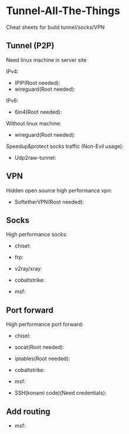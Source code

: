 # Tunnel-All-The-Things
Cheat sheets for build tunnel/socks/VPN

## Tunnel (P2P)

Need linux machine in server site

IPv4:  
- IPIP(Root needed):
- wireguard(Root needed):

IPv6:  
- 6in4(Root needed):

Without linux machine:
- wireguard(Root needed):

Speedup&protect socks traffic (Non-Evil usage):
- Udp2raw-tunnel:

## VPN
Hidden open source high performance vpn:  
- SoftetherVPN(Root needed):

## Socks
High performance socks:  
- chisel:

- frp:

- v2ray/xray:

- cobaltstrike:

- msf:

## Port forward
High performance port forward:  
- chisel:

- socat(Root needed):

- iptables(Root needed):

- cobaltstrike:

- msf:

- SSH(konami code)(Need credentials):

## Add routing

- msf:
